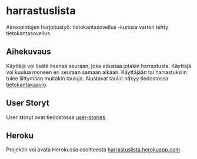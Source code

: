 # harrastuslista

Aineopintojen harjoitustyö: tietokantasovellus -kurssia varten tehty tietokantasovellus. 

## Aihekuvaus

Käyttäjä voi lisätä itsensä seuraan, joka edustaa jotakin harrastusta. Käyttäjä voi kuulua moneen eri seuraan samaan aikaan. Käyttäjään tai harrastuksiin tulee liittymään muitakin tauluja. Alustavat taulut näkyy tiedostossa [tietokantakaavio](https://github.com/elehtine/harrastuslista/blob/master/documentation/tietokantakaavio.md).

## User Storyt

User storyt ovat tiedostossa [user-stories](https://github.com/elehtine/harrastuslista/blob/master/documentation/user-stories.md).

## Heroku

Projektin voi avata Herokussa osoitteesta [harrastuslista.herokuapp.com](https://harrastuslista.herokuapp.com/)

